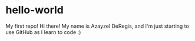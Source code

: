 # hello-world
My first repo!
Hi there! My name is Azayzel DeRegis, and I'm just starting to use GitHub as I learn to code :)
